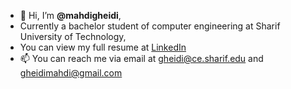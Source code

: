 - 👋 Hi, I’m **@mahdigheidi**,
- Currently a bachelor student of computer engineering at Sharif University of Technology,
- You can view my full resume at [LinkedIn](https://www.linkedin.com/in/mahdi-gheidi/)
- 📫 You can reach me via email at gheidi@ce.sharif.edu and gheidimahdi@gmail.com

<!---
mahdigheidi/mahdigheidi is a ✨ special ✨ repository because its `README.md` (this file) appears on your GitHub profile.
You can click the Preview link to take a look at your changes.
--->

